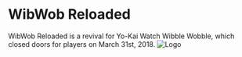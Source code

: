 # WibWob Reloaded
WibWob Reloaded is a revival for Yo-Kai Watch Wibble Wobble, which closed doors for players on March 31st, 2018.
![Logo](https://cdn.discordapp.com/attachments/1137835393304231956/1138173557814349844/416_Sem_Titulo_20230807151505.png)

